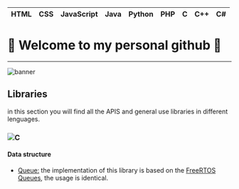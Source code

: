 | HTML | CSS | JavaScript | Java | Python | PHP | C | C++ | C# |
| ---- | --- | ---------- |----- |------- | --- |---|-----|----|

# 👋 Welcome to my personal github 👋
<hr>

![banner](https://giffiles.alphacoders.com/174/1744.gif)

## Libraries

in this section you will find all the APIS and general use libraries in different lenguages.

### ![C](https://img.icons8.com/color/2x/c-programming.png) 



#### Data structure

* [Queue:](https://github.com/jsebgiraldo/C/tree/main/data_structures/queue) the implementation of this library is based on the [FreeRTOS Queues](https://www.freertos.org/Embedded-RTOS-Queues.html), the usage is identical.
